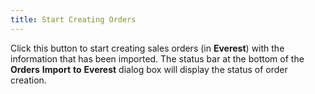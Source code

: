 ```yaml
---
title: Start Creating Orders
---
```



Click this button to start creating sales orders (in **Everest**) with the information that has been imported. The status bar at the bottom of the **Orders** **Import** **to** **Everest** dialog box will display the status of order creation.
